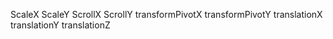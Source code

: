 

ScaleX ScaleY
ScrollX ScrollY
transformPivotX
transformPivotY
translationX
translationY
translationZ
